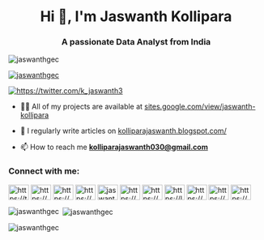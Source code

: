 <h1 align="center">Hi 👋, I'm Jaswanth Kollipara</h1>
<h3 align="center">A passionate Data Analyst from India</h3>

<p align="left"> <img src="https://komarev.com/ghpvc/?username=jaswanthgec&label=Profile%20views&color=0e75b6&style=flat" alt="jaswanthgec" /> </p>

<p align="left"> <a href="https://github.com/ryo-ma/github-profile-trophy"><img src="https://github-profile-trophy.vercel.app/?username=jaswanthgec" alt="jaswanthgec" /></a> </p>

<p align="left"> <a href="https://twitter.com/https://twitter.com/k_jaswanth3" target="blank"><img src="https://img.shields.io/twitter/follow/https://twitter.com/k_jaswanth3?logo=twitter&style=for-the-badge" alt="https://twitter.com/k_jaswanth3" /></a> </p>

- 👨‍💻 All of my projects are available at [sites.google.com/view/jaswanth-kollipara](sites.google.com/view/jaswanth-kollipara)

- 📝 I regularly write articles on [kolliparajaswanth.blogspot.com/](kolliparajaswanth.blogspot.com/)

- 📫 How to reach me **kolliparajaswanth030@gmail.com**

<h3 align="left">Connect with me:</h3>
<p align="left">
<a href="https://twitter.com/https://twitter.com/k_jaswanth3" target="blank"><img align="center" src="https://raw.githubusercontent.com/rahuldkjain/github-profile-readme-generator/master/src/images/icons/Social/twitter.svg" alt="https://twitter.com/k_jaswanth3" height="30" width="40" /></a>
<a href="https://linkedin.com/in/https://www.linkedin.com/in/jaswanth-kollipara-896443237/" target="blank"><img align="center" src="https://raw.githubusercontent.com/rahuldkjain/github-profile-readme-generator/master/src/images/icons/Social/linked-in-alt.svg" alt="https://www.linkedin.com/in/jaswanth-kollipara-896443237/" height="30" width="40" /></a>
<a href="https://stackoverflow.com/users/https://stackoverflow.com/users/26410375/kollipara-jaswanth" target="blank"><img align="center" src="https://raw.githubusercontent.com/rahuldkjain/github-profile-readme-generator/master/src/images/icons/Social/stack-overflow.svg" alt="https://stackoverflow.com/users/26410375/kollipara-jaswanth" height="30" width="40" /></a>
<a href="https://fb.com/https://www.facebook.com/profile.php?id=100077865823539" target="blank"><img align="center" src="https://raw.githubusercontent.com/rahuldkjain/github-profile-readme-generator/master/src/images/icons/Social/facebook.svg" alt="https://www.facebook.com/profile.php?id=100077865823539" height="30" width="40" /></a>
<a href="https://instagram.com/jaswanthkollipara" target="blank"><img align="center" src="https://raw.githubusercontent.com/rahuldkjain/github-profile-readme-generator/master/src/images/icons/Social/instagram.svg" alt="jaswanthkollipara" height="30" width="40" /></a>
<a href="https://www.youtube.com/c/https://www.youtube.com/@jassugec8106" target="blank"><img align="center" src="https://raw.githubusercontent.com/rahuldkjain/github-profile-readme-generator/master/src/images/icons/Social/youtube.svg" alt="https://www.youtube.com/@jassugec8106" height="30" width="40" /></a>
<a href="https://www.hackerrank.com/https://www.hackerrank.com/profile/21_5457" target="blank"><img align="center" src="https://raw.githubusercontent.com/rahuldkjain/github-profile-readme-generator/master/src/images/icons/Social/hackerrank.svg" alt="https://www.hackerrank.com/profile/21_5457" height="30" width="40" /></a>
<a href="https://www.leetcode.com/https://leetcode.com/u/jaswanth_kollipara" target="blank"><img align="center" src="https://raw.githubusercontent.com/rahuldkjain/github-profile-readme-generator/master/src/images/icons/Social/leet-code.svg" alt="https://leetcode.com/u/jaswanth_kollipara" height="30" width="40" /></a>
<a href="https://www.hackerearth.com/https://www.hackerearth.com/@kjaswanth28" target="blank"><img align="center" src="https://raw.githubusercontent.com/rahuldkjain/github-profile-readme-generator/master/src/images/icons/Social/hackerearth.svg" alt="https://www.hackerearth.com/@kjaswanth28" height="30" width="40" /></a>
<a href="https://auth.geeksforgeeks.org/user/https://www.geeksforgeeks.org/user/kolliparajaswanth030/" target="blank"><img align="center" src="https://raw.githubusercontent.com/rahuldkjain/github-profile-readme-generator/master/src/images/icons/Social/geeks-for-geeks.svg" alt="https://www.geeksforgeeks.org/user/kolliparajaswanth030/" height="30" width="40" /></a>
<a href="https://discord.gg/https://discord.gg/cw84QZKd" target="blank"><img align="center" src="https://raw.githubusercontent.com/rahuldkjain/github-profile-readme-generator/master/src/images/icons/Social/discord.svg" alt="https://discord.gg/cw84QZKd" height="30" width="40" /></a>
</p>

<p><img align="left" src="https://github-readme-stats.vercel.app/api/top-langs?username=jaswanthgec&show_icons=true&locale=en&layout=compact" alt="jaswanthgec" /></p>

<p>&nbsp;<img align="center" src="https://github-readme-stats.vercel.app/api?username=jaswanthgec&show_icons=true&locale=en" alt="jaswanthgec" /></p>

<p><img align="center" src="https://github-readme-streak-stats.herokuapp.com/?user=jaswanthgec&" alt="jaswanthgec" /></p>
